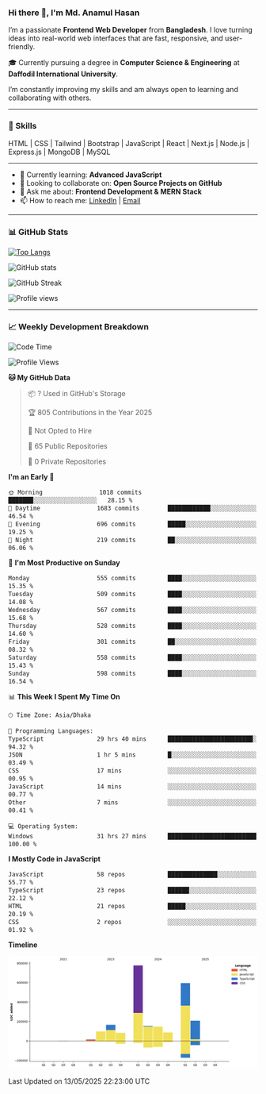 ### Hi there 👋, I'm Md. Anamul Hasan

I’m a passionate **Frontend Web Developer** from **Bangladesh**. I love turning ideas into real-world web interfaces that are fast, responsive, and user-friendly.

🎓 Currently pursuing a degree in **Computer Science & Engineering** at **Daffodil International University**.

I’m constantly improving my skills and am always open to learning and collaborating with others.

---

### 🚀 Skills
HTML | CSS | Tailwind | Bootstrap | JavaScript | React | Next.js | Node.js | Express.js | MongoDB | MySQL 

---

- 🌱 Currently learning: **Advanced JavaScript**
- 👯 Looking to collaborate on: **Open Source Projects on GitHub**
- 💬 Ask me about: **Frontend Development & MERN Stack**
- 📫 How to reach me: [LinkedIn](https://www.linkedin.com/in/mdanamulhasan201) | [Email](mailto:anamulhasan3625@gmail.com)

---

### 📊 GitHub Stats

[![Top Langs](https://github-readme-stats.vercel.app/api/top-langs/?username=mdanamulhasan201&layout=compact)](https://github.com/anuraghazra/github-readme-stats)

![GitHub stats](https://github-readme-stats.vercel.app/api?username=mdanamulhasan201&show_icons=true&count_private=true&theme=tokyonight)

![GitHub Streak](https://streak-stats.demolab.com?user=mdanamulhasan201&theme=tokyonight)

![Profile views](https://gpvc.arturio.dev/mdanamulhasan201)

---

### 📈 Weekly Development Breakdown

<!--START_SECTION:waka-->
![Code Time](http://img.shields.io/badge/Code%20Time-112%20hrs%2043%20mins-blue)

![Profile Views](http://img.shields.io/badge/Profile%20Views-79-blue)

**🐱 My GitHub Data** 

> 📦 ? Used in GitHub's Storage 
 > 
> 🏆 805 Contributions in the Year 2025
 > 
> 🚫 Not Opted to Hire
 > 
> 📜 65 Public Repositories 
 > 
> 🔑 0 Private Repositories 
 > 
**I'm an Early 🐤** 

```text
🌞 Morning                1018 commits        ███████░░░░░░░░░░░░░░░░░░   28.15 % 
🌆 Daytime                1683 commits        ████████████░░░░░░░░░░░░░   46.54 % 
🌃 Evening                696 commits         █████░░░░░░░░░░░░░░░░░░░░   19.25 % 
🌙 Night                  219 commits         ██░░░░░░░░░░░░░░░░░░░░░░░   06.06 % 
```
📅 **I'm Most Productive on Sunday** 

```text
Monday                   555 commits         ████░░░░░░░░░░░░░░░░░░░░░   15.35 % 
Tuesday                  509 commits         ████░░░░░░░░░░░░░░░░░░░░░   14.08 % 
Wednesday                567 commits         ████░░░░░░░░░░░░░░░░░░░░░   15.68 % 
Thursday                 528 commits         ████░░░░░░░░░░░░░░░░░░░░░   14.60 % 
Friday                   301 commits         ██░░░░░░░░░░░░░░░░░░░░░░░   08.32 % 
Saturday                 558 commits         ████░░░░░░░░░░░░░░░░░░░░░   15.43 % 
Sunday                   598 commits         ████░░░░░░░░░░░░░░░░░░░░░   16.54 % 
```


📊 **This Week I Spent My Time On** 

```text
🕑︎ Time Zone: Asia/Dhaka

💬 Programming Languages: 
TypeScript               29 hrs 40 mins      ████████████████████████░   94.32 % 
JSON                     1 hr 5 mins         █░░░░░░░░░░░░░░░░░░░░░░░░   03.49 % 
CSS                      17 mins             ░░░░░░░░░░░░░░░░░░░░░░░░░   00.95 % 
JavaScript               14 mins             ░░░░░░░░░░░░░░░░░░░░░░░░░   00.77 % 
Other                    7 mins              ░░░░░░░░░░░░░░░░░░░░░░░░░   00.41 % 

💻 Operating System: 
Windows                  31 hrs 27 mins      █████████████████████████   100.00 % 
```

**I Mostly Code in JavaScript** 

```text
JavaScript               58 repos            ██████████████░░░░░░░░░░░   55.77 % 
TypeScript               23 repos            ██████░░░░░░░░░░░░░░░░░░░   22.12 % 
HTML                     21 repos            █████░░░░░░░░░░░░░░░░░░░░   20.19 % 
CSS                      2 repos             ░░░░░░░░░░░░░░░░░░░░░░░░░   01.92 % 
```



**Timeline**

![Lines of Code chart](https://raw.githubusercontent.com/mdanamulhasan201/mdanamulhasan201/main/assets/bar_graph.png)


 Last Updated on 13/05/2025 22:23:00 UTC
<!--END_SECTION:waka-->
